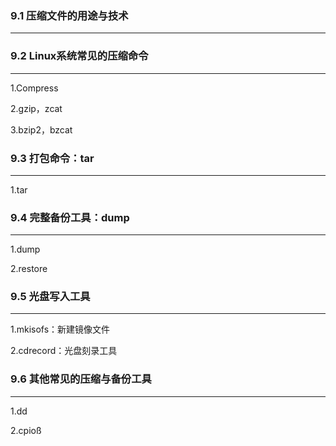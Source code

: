 ### 9.1 压缩文件的用途与技术

***



### 9.2 Linux系统常见的压缩命令

***

1.Compress

2.gzip，zcat

3.bzip2，bzcat



### 9.3 打包命令：tar

***

1.tar



### 9.4 完整备份工具：dump

***

1.dump

2.restore



### 9.5 光盘写入工具

***

1.mkisofs：新建镜像文件

2.cdrecord：光盘刻录工具



### 9.6 其他常见的压缩与备份工具

***

1.dd

2.cpioß